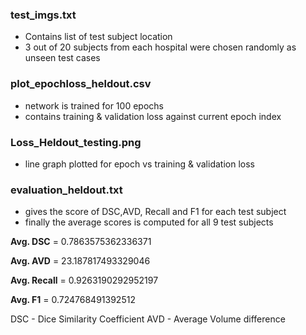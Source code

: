 
### test_imgs.txt
* Contains list of test subject location 
* 3 out of 20 subjects from each hospital were chosen randomly as unseen test cases 

### plot_epochloss_heldout.csv
* network is trained for 100 epochs
* contains training & validation loss against current epoch index

### Loss_Heldout_testing.png
* line graph plotted for epoch vs training & validation loss

### evaluation_heldout.txt
* gives the score of DSC,AVD, Recall and F1 for each test subject
* finally the average scores is computed for all 9 test subjects

**Avg. DSC** = 0.7863575362336371

**Avg. AVD** = 23.187817493329046

**Avg. Recall** = 0.9263190292952197

**Avg. F1** = 0.724768491392512

DSC - Dice Similarity Coefficient
AVD - Average Volume difference
